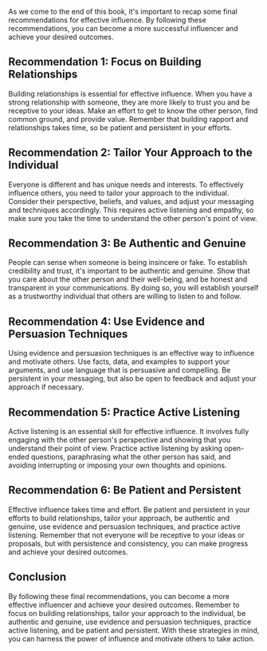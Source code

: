
As we come to the end of this book, it's important to recap some final recommendations for effective influence. By following these recommendations, you can become a more successful influencer and achieve your desired outcomes.

Recommendation 1: Focus on Building Relationships
-------------------------------------------------

Building relationships is essential for effective influence. When you have a strong relationship with someone, they are more likely to trust you and be receptive to your ideas. Make an effort to get to know the other person, find common ground, and provide value. Remember that building rapport and relationships takes time, so be patient and persistent in your efforts.

Recommendation 2: Tailor Your Approach to the Individual
--------------------------------------------------------

Everyone is different and has unique needs and interests. To effectively influence others, you need to tailor your approach to the individual. Consider their perspective, beliefs, and values, and adjust your messaging and techniques accordingly. This requires active listening and empathy, so make sure you take the time to understand the other person's point of view.

Recommendation 3: Be Authentic and Genuine
------------------------------------------

People can sense when someone is being insincere or fake. To establish credibility and trust, it's important to be authentic and genuine. Show that you care about the other person and their well-being, and be honest and transparent in your communications. By doing so, you will establish yourself as a trustworthy individual that others are willing to listen to and follow.

Recommendation 4: Use Evidence and Persuasion Techniques
--------------------------------------------------------

Using evidence and persuasion techniques is an effective way to influence and motivate others. Use facts, data, and examples to support your arguments, and use language that is persuasive and compelling. Be persistent in your messaging, but also be open to feedback and adjust your approach if necessary.

Recommendation 5: Practice Active Listening
-------------------------------------------

Active listening is an essential skill for effective influence. It involves fully engaging with the other person's perspective and showing that you understand their point of view. Practice active listening by asking open-ended questions, paraphrasing what the other person has said, and avoiding interrupting or imposing your own thoughts and opinions.

Recommendation 6: Be Patient and Persistent
-------------------------------------------

Effective influence takes time and effort. Be patient and persistent in your efforts to build relationships, tailor your approach, be authentic and genuine, use evidence and persuasion techniques, and practice active listening. Remember that not everyone will be receptive to your ideas or proposals, but with persistence and consistency, you can make progress and achieve your desired outcomes.

Conclusion
----------

By following these final recommendations, you can become a more effective influencer and achieve your desired outcomes. Remember to focus on building relationships, tailor your approach to the individual, be authentic and genuine, use evidence and persuasion techniques, practice active listening, and be patient and persistent. With these strategies in mind, you can harness the power of influence and motivate others to take action.
